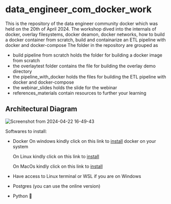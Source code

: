 # data_engineer_com_docker_work
This is the repository of the data engineer community docker  which was held on the 20th of April 2024.
The workshop dived into the internals of docker, overlay filesystems, docker deamon, docker networks, how to build a docker container from scratch, build and containarize an ETL pipeline with docker and docker-compose
The folder in the repository are grouped as 
- build pipeline from scratch holds the folder for building a docker image from scratch
- the overlaytest folder contains the file for building the overlay demo directory
- the pipeline_with_docker holds the files for building the ETL pipeline with docker and docker-compose
- the webinar_slides holds the slide for the webinar
- references_materials contain resources to further your learning
## Architectural Diagram 
![Screenshot from 2024-04-22 16-49-43](https://github.com/Idowuilekura/data_engineer_com_docker_work/assets/38056084/d161f229-7233-4101-af41-b320ddb7c9bb)



Softwares to install:
- Docker
  On windows kindly click on this link to [install](https://medium.com/@prasadaniroodh/set-up-docker-on-your-windows-install-docker-on-windows-and-configure-it-as-a-docker-host-a70f6179067f) docker on your system

  On Linux kindly click on this link to [install](https://www.digitalocean.com/community/tutorials/how-to-install-and-use-docker-on-ubuntu-20-04)

  On MacOs kindly click on this link to [install](https://medium.com/@Rohit_Varma/a-step-by-step-guide-to-install-docker-on-macos-for-efficient-containerization-13654ed1041b)
- Have access to Linux terminal or WSL if you are on Windows
- Postgres (you can use the online version)
- Python 🤪


